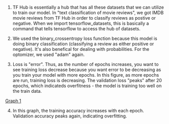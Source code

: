 1. TF Hub is essentially a hub that has all these datasets that we can utilize to train our model. In "text classification of movie reviews", we got IMDB movie reviews from TF Hub in order to classify reviews as postive or negative. When we import tensorflow_datasets, this is basically a command that tells tensorflow to access the hub of datasets.

2. We used the binary_crossentropy loss function because this model is doing binary classification (classifying a review as either positive or negative). It's also benefical for dealing with probabilities. For the optomizer, we used "adam" again.

3. Loss is "error". Thus, as the number of epochs increases, you want to see training loss decrease because you want error to be decreasing as you train your model with more epochs. In this figure, as more epochs are run, training loss is decreasing. The validation loss "peaks" after 20 epochs, which indicateds overfitness - the model is training too well on the train data. 

[Graph 1](https://user-images.githubusercontent.com/60228374/87075502-735be180-c1ee-11ea-9c1d-3384b712cfc6.png)

4. In this graph, the training accuracy increases with each epoch. Validation accuracy peaks again, indicating overfitting.
